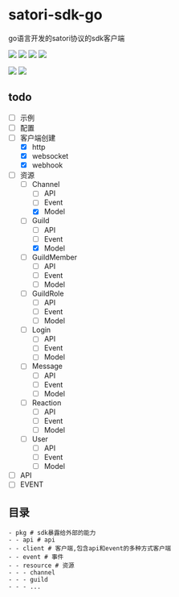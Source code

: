 # satori-sdk-go
go语言开发的satori协议的sdk客户端

[![](https://img.shields.io/github/license/dezhishen/satori-sdk-go.svg?style=for-the-badge&logo=github)](./LICENSE)
[![](https://img.shields.io/github/stars/dezhishen/satori-sdk-go.svg?style=for-the-badge&logo=github)](https://github.com/dezhishen/satori-sdk-go/stargazers)
[![](https://img.shields.io/github/forks/dezhishen/satori-sdk-go.svg?style=for-the-badge&logo=github)](https://github.com/dezhishen/satori-sdk-go/network/members)
[![](https://img.shields.io/github/contributors/dezhishen/satori-sdk-go.svg?style=for-the-badge&logo=github)](https://github.com/dezhishen/satori-sdk-go/graphs/contributors)

[![](https://img.shields.io/github/commit-activity/m/dezhishen/satori-sdk-go?logo=github&style=for-the-badge)](https://github.com/dezhishen/satori-sdk-go/graphs/commit-activity)
[![](https://img.shields.io/github/last-commit/dezhishen/satori-sdk-go.svg?style=for-the-badge&logo=github)](https://github.com/dezhishen/satori-sdk-go/commits)
## todo
- [ ] 示例
- [ ] 配置
- [ ] 客户端创建
  - [x] http
  - [x] websocket
  - [x] webhook
- [ ] 资源
  - [ ] Channel
    - [ ] API
    - [ ] Event
    - [x] Model
  - [ ] Guild
    - [ ] API
    - [ ] Event
    - [x] Model
  - [ ] GuildMember
    - [ ] API
    - [ ] Event
    - [ ] Model
  - [ ] GuildRole
    - [ ] API
    - [ ] Event
    - [ ] Model
  - [ ] Login
    - [ ] API
    - [ ] Event
    - [ ] Model
  - [ ] Message
    - [ ] API
    - [ ] Event
    - [ ] Model
  - [ ] Reaction
    - [ ] API
    - [ ] Event
    - [ ] Model
  - [ ] User
    - [ ] API
    - [ ] Event
    - [ ] Model
- [ ] API
- [ ] EVENT

## 目录
```
- pkg # sdk暴露给外部的能力
- - api # api
- - client # 客户端,包含api和event的多种方式客户端
- - event # 事件
- - resource # 资源
- - - channel
- - - guild
- - - ...
```